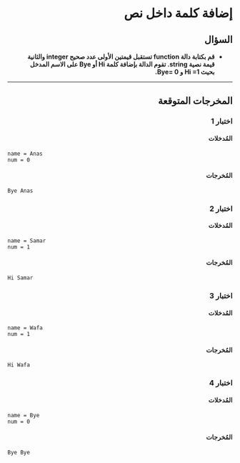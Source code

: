 # <div dir="rtl">إضافة كلمة داخل نص</div>

## <div dir="rtl">السؤال</div>

<ul dir="rtl">
<li>
<b>
قم بكتابة دالة function تستقبل قيمتين الأولى عدد صحيح integer والثانية قيمة نصية string. تقوم الدالة بإضافة كلمة Hi أو Bye على الاسم المدخل بحيث Hi =1 و Bye= 0.
</b>
</li>
</ul>

---

## <div dir="rtl">المخرجات المتوقعة</div>

### <div dir="rtl">اختبار 1</div>

#### <div dir="rtl">المُدخلات</div>

```text
name = Anas
num = 0
```

#### <div dir="rtl">المُخرجات</div>

```text
Bye Anas
```

### <div dir="rtl">اختبار 2</div>

#### <div dir="rtl">المُدخلات</div>

```text
name = Samar
num = 1
```

#### <div dir="rtl">المُخرجات</div>

```text
Hi Samar
```

### <div dir="rtl">اختبار 3</div>

#### <div dir="rtl">المُدخلات</div>

```text
name = Wafa
num = 1
```

#### <div dir="rtl">المُخرجات</div>

```text
Hi Wafa
```

### <div dir="rtl">اختبار 4</div>

#### <div dir="rtl">المُدخلات</div>

```text
name = Bye
num = 0
```

#### <div dir="rtl">المُخرجات</div>

```text
Bye Bye
```